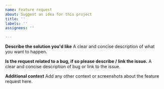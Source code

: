 ```yaml
---
name: Feature request
about: Suggest an idea for this project
title: ''
labels: ''
assignees: ''

---
```


**Describe the solution you'd like**
A clear and concise description of what you want to happen.

**Is the request related to a bug, if so please describe / link the issue.**
A clear and concise description of bug or link to the issue.

**Additional context**
Add any other context or screenshots about the feature request here.
